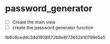 # password_generator

- [ ] Create the main view
- [ ] create the password generator function

fb6c8ceddc34d1908672b6e8f73652e10799e5a5
